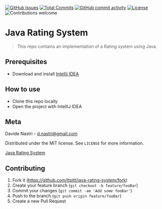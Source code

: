 [![GitHub Issues](https://img.shields.io/github/issues-raw/ltpitt/java-rating-system)](https://github.com/ltpitt/java-rating-system/issues)
[![Total Commits](https://img.shields.io/github/last-commit/ltpitt/java-rating-system)](https://github.com/ltpitt/java-rating-system/commits)
[![GitHub commit activity](https://img.shields.io/github/commit-activity/4w/ltpitt/java-rating-system?foo=bar)](https://github.com/ltpitt/java-rating-system/commits)
[![License](https://img.shields.io/badge/license-MIT-blue.svg)](https://github.com/ltpitt/java-rating-system/blob/master/LICENSE)
![Contributions welcome](https://img.shields.io/badge/contributions-welcome-orange.svg)

# Java Rating System
> This repo contains an implementation of a Rating system using Java.

## Prerequisites

- Download and install [Intellij IDEA](https://www.jetbrains.com/idea/download)

## How to use

- Clone this repo locally
- Open the project with IntelliJ IDEA

## Meta

Davide Nastri – d.nastri@gmail.com

Distributed under the MIT license. See ``LICENSE`` for more information.

[Java Rating System](https://github.com/ltpitt/java-rating-system)

## Contributing

1. Fork it (<https://github.com/ltpitt/java-rating-system/fork>)
2. Create your feature branch (`git checkout -b feature/fooBar`)
3. Commit your changes (`git commit -am 'Add some fooBar'`)
4. Push to the branch (`git push origin feature/fooBar`)
5. Create a new Pull Request
